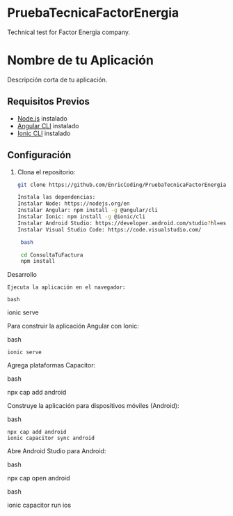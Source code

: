 # PruebaTecnicaFactorEnergia
Technical test for Factor Energia company. 

# Nombre de tu Aplicación

Descripción corta de tu aplicación.

## Requisitos Previos

- [Node.js](https://nodejs.org/) instalado
- [Angular CLI](https://angular.io/cli) instalado
- [Ionic CLI](https://ionicframework.com/) instalado

## Configuración

1. Clona el repositorio:

   ```bash
   git clone https://github.com/EnricCoding/PruebaTecnicaFactorEnergia.git

   Instala las dependencias:
   Instalar Node: https://nodejs.org/en
   Instalar Angular: npm install -g @angular/cli
   Instalar Ionic: npm install -g @ionic/cli
   Instalar Android Studio: https://developer.android.com/studio?hl=es-419
   Instalar Visual Studio Code: https://code.visualstudio.com/

    bash

    cd ConsultaTuFactura
    npm install

Desarrollo

    Ejecuta la aplicación en el navegador:

    bash

ionic serve

Para construir la aplicación Angular con Ionic:

bash

    ionic serve


Agrega plataformas Capacitor:

bash

npx cap add android



Construye la aplicación para dispositivos móviles (Android):

bash

    npx cap add android
    ionic capacitor sync android
   

Abre Android Studio para Android:

bash

npx cap open android


bash

ionic capacitor run ios
